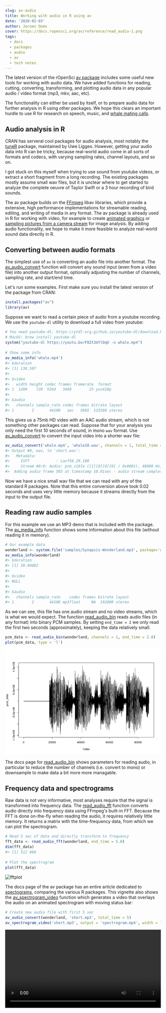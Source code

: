 ```yaml
---
slug: av-audio
title: Working with audio in R using av
date: '2020-02-03'
author: Jeroen Ooms
cover: https://docs.ropensci.org/av/reference/read_audio-1.png
tags:
  - docs
  - packages
  - audio
  - av
  - tech notes
---
```



The latest version of the rOpenSci [av package](https://docs.ropensci.org/av) includes some useful new tools for working with audio data. We have added functions for reading, cutting, converting, transforming, and plotting audio data in any popular audio / video format (mp3, mkv, aac, etc).

The functionality can either be used by itself, or to prepare audio data for further analysis in R using other packages. We hope this clears an important hurdle to use R for research on speech, music, and [whale mating calls](https://youtu.be/F8Zt3mYlOqU).

## Audio analysis in R

CRAN has serveral cool packages for audio analysis, most notably the [tuneR](https://CRAN.R-project.org/package=tuneR) package, maintained by Uwe Ligges. However, getting your audio data into R can be tricky, because real-world audio come in all sorts of formats and codecs, with varying sampling rates, channel layouts, and so on.

I got stuck on this myself when trying to use sound from youtube videos, or extract a short fragment from a long recording. The existing packages mostly assume small wav files, but it is unclear where to get started to analyze the complete oeuvre of Taylor Swift or a 3 hour recording of bird sounds.

The av package builds on the [FFmpeg](http://ffmpeg.org/documentation.html) libav libraries, which provide a extensive, high performance implementations for streamable reading, editing, and writing of media in any format. The av package is already used in R for working with video, for example to create [animated graphics](https://ropensci.org/technotes/2018/10/06/av-release/) or [sampling pictures from a camera stream](https://ropensci.org/technotes/2019/09/27/ropensci-docs/) for image analysis. By adding audio functionality, we hope to make it more feasible to analyze real-world sound data directly in R.

## Converting between audio formats

The simplest use of `av` is converting an audio file into another format. The [av_audio_convert](https://docs.ropensci.org/av/reference/encoding.html) function will convert any sound input (even from a video file) into another output format, optionally adjusting the number of channels, sampling rate, and start/end time.

Let's run some examples. First make sure you install the latest version of the package from CRAN:

```r
install.packages("av")
library(av)
```

Suppose we want to read a certain piece of audio from a youtube recording. We use the `youtube-dl` utility to download a full video from youtube:

```r
# You need youtube-dl: https://ytdl-org.github.io/youtube-dl/download.html
# MacOS: brew install youtube-dl
system("youtube-dl https://youtu.be/F8Zt3mYlOqU -o whale.mp4")

# Show some info
av_media_info('whale.mp4')
#> $duration
#> [1] 138.507
#> 
#> $video
#>   width height codec frames framerate  format
#> 1  1280    720  h264   3460        25 yuv420p
#> 
#> $audio
#>   channels sample_rate codec frames bitrate layout
#> 1        2       44100   aac   5965  125588 stereo
```

This gives us a 75mb HD video with an AAC audio stream, which is not something other packages can read. Suppose that for your analysis you only need the first 10 seconds of sound, in mono `wav` format. Use [av_audio_convert](https://docs.ropensci.org/av/reference/encoding.html) to convert the input video into a shorter wav file:

```r
av_audio_convert('whale.mp4', 'whale10.wav', channels = 1, total_time = 10)
#> Output #0, wav, to 'short.wav':
#>   Metadata:
#>     ISFT            : Lavf58.29.100
#>     Stream #0:0: Audio: pcm_s16le ([1][0][0][0] / 0x0001), 48000 Hz, mono, s16, 768 kb/s
#>  Adding audio frame 503 at timestamp 10.01sec - audio stream completed!
```

Now we have a nice small wav file that we can read with any of the standard R packages. Note that this entire conversion above took 0.02 seconds and uses very little memory because it streams directly from the input to the output file.

## Reading raw audio samples

For this example we use an MP3 demo that is included with the package. The [av_media_info](https://docs.ropensci.org/av/reference/info.html) function shows some information about this file (without reading it in memory). 

```r
# Our example data
wonderland <- system.file('samples/Synapsis-Wonderland.mp3', package='av')
av_media_info(wonderland)
#> $duration
#> [1] 30.04082
#> 
#> $video
#> NULL
#> 
#> $audio
#>   channels sample_rate    codec frames bitrate layout
#> 1        2       44100 mp3float     NA  192000 stereo
```

As we can see, this file has one audio stream and no video streams, which is what we would expect. The function [read_audio_bin](https://docs.ropensci.org/av/reference/read_audio.html) reads audio files (in any format) into binary PCM samples. By setting `end_time = 2` we only read the first two seconds (approximately), keeping the data relatively small. 

```r
pcm_data <- read_audio_bin(wonderland, channels = 1, end_time = 2.0)
plot(pcm_data, type = 'l')
```

![pcmplot](Ve6HraL.png)

The docs page for [read_audio_bin](https://docs.ropensci.org/av/reference/read_audio.html) shows parameters for reading audio, in particular to reduce the number of channels (i.e. convert to mono) or downsample to make data a bit more more managable.

## Frequency data and spectrograms

Raw data is not very informative, most analyses require that the signal is transformed into frequency data. The [read_audio_fft](https://docs.ropensci.org/av/reference/read_audio.html) function converts audio directly into frequency data using FFmpeg's built-in FFT. Because the FFT is done on-the-fly when reading the audio, it requires relatively little memory. It returns a matrix with the time-frequency data, from which we can plot the spectrogram.

```r
# Read 5 sec of data and directly transform to frequency
fft_data <- read_audio_fft(wonderland, end_time = 5.0)
dim(fft_data)
#> [1] 512 860

# Plot the spectrogram
plot(fft_data)
```

![fftplot](https://docs.ropensci.org/av/reference/read_audio-1.png)


The docs page of the av package has an entire article dedicated to [spectograms](https://docs.ropensci.org/av/articles/articles/spectrograms.html), comparing the various R packages. This vignette also shows the [av_spectrogram_video](https://docs.ropensci.org/av/reference/capturing.html) function which generates a video that overlays the audio on an animated spectrogram with moving status bar:

```r
# Create new audio file with first 5 sec
av_audio_convert(wonderland, 'short.mp3', total_time = 5)
av_spectrogram_video('short.mp3', output = 'spectrogram.mp4', width = 1280, height = 720, res = 144)
```

<video width="100%" controls>
<source src="https://docs.ropensci.org/av/articles/articles/spectrogram.mp4" type="video/mp4">
Your browser does not support the video tag.
</video>


